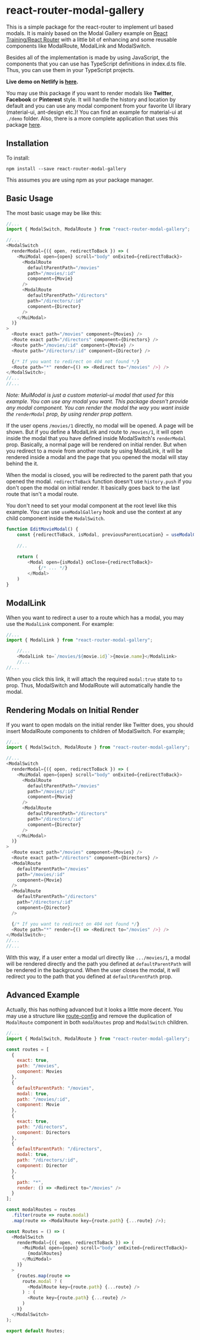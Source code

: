 # react-router-modal-gallery

This is a simple package for the react-router to implement url based modals. It is mainly based on the Modal Gallery example on [React Training/React Router](https://reacttraining.com/react-router/web/example/modal-gallery) with a little bit of enhancing and some reusable components like ModalRoute, ModalLink and ModalSwitch.

Besides all of the implementation is made by using JavaScript, the components that you can use has TypeScript definitions in index.d.ts file. Thus, you can use them in your TypeScript projects.

**Live demo on Netlify is [here](https://react-router-modal-gallery.netlify.com).**

You may use this package if you want to render modals like **Twitter**, **Facebook** or **Pinterest** style.
It will handle the history and location by default and you can use any modal component from your favorite UI library (material-ui, ant-design etc.)! You can find an example for material-ui at `./demo` folder. Also, there is a more complete application that uses this package [here](https://github.com/onderonur/movies-app-graphql).

## Installation

To install:

`npm install --save react-router-modal-gallery`

This assumes you are using npm as your package manager.

## Basic Usage

The most basic usage may be like this:

```javascript
//...
import { ModalSwitch, ModalRoute } from "react-router-modal-gallery";

//...
<ModalSwitch
  renderModal={({ open, redirectToBack }) => (
    <MuiModal open={open} scroll="body" onExited={redirectToBack}>
      <ModalRoute
        defaultParentPath="/movies"
        path="/movies/:id"
        component={Movie}
      />
      <ModalRoute
        defaultParentPath="/directors"
        path="/directors/:id"
        component={Director}
      />
    </MuiModal>
  )}
>
  <Route exact path="/movies" component={Movies} />
  <Route exact path="/directors" component={Directors} />
  <Route path="/movies/:id" component={Movie} />
  <Route path="/directors/:id" component={Director} />

  {/* If you want to redirect on 404 not found */}
  <Route path="*" render={() => <Redirect to="/movies" />} />
</ModalSwitch>;
//...
//...
```

_Note: MuiModal is just a custom material-ui modal that used for this example. You can use any modal you want. This package doesn't provide any modal component. You can render the modal the way you want inside the `renderModal` prop, by using render prop pattern._

If the user opens `/movies/1` directly, no modal will be opened. A page will be shown. But if you define a ModalLink and route to `/movies/1`, it will open inside the modal that you have defined inside ModalSwitch's `renderModal` prop.
Basically, a normal page will be rendered on initial render. But when you redirect to a movie from another route by using ModalLink, it will be rendered inside a modal and the page that you opened the modal will stay behind the it.

When the modal is closed, you will be redirected to the parent path that you opened the modal. `redirectToBack` function doesn't use `history.push` if you don't open the modal on initial render. It basically goes back to the last route that isn't a modal route.

You don't need to set your modal component at the root level like this example. You can use `useModalGallery` hook and use the context at any child component inside the `ModalSwitch`.

```javascript
function EditMovieModal() {
    const {redirectToBack, isModal, previousParentLocation} = useModalGallery();
    
    //..
    
    return (
        <Modal open={isModal} onClose={redirectToBack}>
            {/* ... */}
        </Modal>
    )
}
```

## ModalLink

When you want to redirect a user to a route which has a modal, you may use the `ModalLink` component.
For example:

```javascript
//...
import { ModalLink } from "react-router-modal-gallery";

    //...
    <ModalLink to=`/movies/${movie.id}`>{movie.name}</ModalLink>
    //...
//...
```

When you click this link, it will attach the required `modal:true` state to `to` prop. Thus, ModalSwitch and ModalRoute will automatically handle the modal.

## Rendering Modals on Initial Render

If you want to open modals on the initial render like Twitter does, you should insert ModalRoute components to children of ModalSwitch. For example;

```javascript
//...
import { ModalSwitch, ModalRoute } from "react-router-modal-gallery";

//...
<ModalSwitch
  renderModal={({ open, redirectToBack }) => (
    <MuiModal open={open} scroll="body" onExited={redirectToBack}>
      <ModalRoute
        defaultParentPath="/movies"
        path="/movies/:id"
        component={Movie}
      />
      <ModalRoute
        defaultParentPath="/directors"
        path="/directors/:id"
        component={Director}
      />
    </MuiModal>
  )}
>
  <Route exact path="/movies" component={Movies} />
  <Route exact path="/directors" component={Directors} />
  <ModalRoute
    defaultParentPath="/movies"
    path="/movies/:id"
    component={Movie}
  />
  <ModalRoute
    defaultParentPath="/directors"
    path="/directors/:id"
    component={Director}
  />

  {/* If you want to redirect on 404 not found */}
  <Route path="*" render={() => <Redirect to="/movies" />} />
</ModalSwitch>;
//...
//...
```

With this way, if a user enter a modal url directly like `.../movies/1`, a modal will be rendered directly and the path you defined at `defaultParentPath` will be rendered in the background.
When the user closes the modal, it will redirect you to the path that you defined at `defaultParentPath` prop.

## Advanced Example

Actually, this has nothing advanced but it looks a little more decent. You may use a structure like [route-config](https://reacttraining.com/react-router/web/example/route-config) and remove the duplication of `ModalRoute` component in both `modalRoutes` prop and `ModalSwitch` children.

```javascript
//...
import { ModalSwitch, ModalRoute } from "react-router-modal-gallery";

const routes = [
  {
    exact: true,
    path: "/movies",
    component: Movies
  },
  {
    defaultParentPath: "/movies",
    modal: true,
    path: "/movies/:id",
    component: Movie
  },
  {
    exact: true,
    path: "/directors",
    component: Directors
  },
  {
    defaultParentPath: "/directors",
    modal: true,
    path: "/directors/:id",
    component: Director
  },
  {
    path: "*",
    render: () => <Redirect to="/movies" />
  }
];

const modalRoutes = routes
  .filter(route => route.modal)
  .map(route => <ModalRoute key={route.path} {...route} />);

const Routes = () => (
  <ModalSwitch
    renderModal={({ open, redirectToBack }) => (
      <MuiModal open={open} scroll="body" onExited={redirectToBack}>
        {modalRoutes}
      </MuiModal>
    )}
  >
    {routes.map(route =>
      route.modal ? (
        <ModalRoute key={route.path} {...route} />
      ) : (
        <Route key={route.path} {...route} />
      )
    )}
  </ModalSwitch>
);

export default Routes;
```

[build-badge]: https://img.shields.io/travis/user/repo/master.png?style=flat-square
[build]: https://travis-ci.org/user/repo
[npm-badge]: https://img.shields.io/npm/v/npm-package.png?style=flat-square
[npm]: https://www.npmjs.org/package/npm-package
[coveralls-badge]: https://img.shields.io/coveralls/user/repo/master.png?style=flat-square
[coveralls]: https://coveralls.io/github/user/repo
